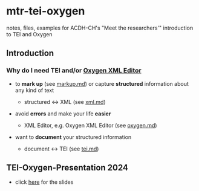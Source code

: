 # mtr-tei-oxygen
notes, files, examples for ACDH-CH's "Meet the researchers'" introduction to TEI and Oxygen

## Introduction

### Why do I need TEI and/or [Oxygen XML Editor](https://www.oxygenxml.com/)

* to **mark up** (see [markup.md](markup.md)) or capture **structured** information about any kind of text
  * structured <-> XML (see [xml.md](xml.md))

* avoid **errors** and make your life **easier**
  * XML Editor, e.g. Oxygen XML Editor (see [oxygen.md](oxygen.md))

* want to **document** your structured information
  * document <-> TEI (see [tei.md](tei.md))

## TEI-Oxygen-Presentation 2024

* click [here](https://drive.google.com/file/d/1fKSW6Bk9lBGt6tb2XTD9wa5-lba0ZoXx/view?usp=sharing) for the slides